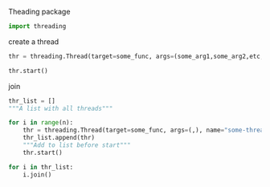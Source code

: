 Theading package
```python
import threading
```

create a thread
```python
thr = threading.Thread(target=some_func, args=(some_arg1,some_arg2,etc,),name="thread", daemon=false)

thr.start()
```

join
```python
thr_list = []
"""A list with all threads"""

for i in range(n):
	thr = threading.Thread(target=some_func, args=(,), name="some-thread")
	thr_list.append(thr)
	"""Add to list before start"""
	thr.start()

for i in thr_list:
	i.join()
```








